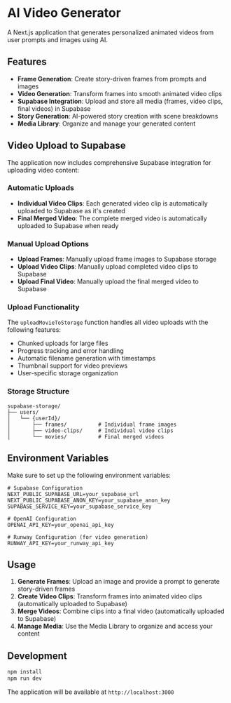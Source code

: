# AI Video Generator

A Next.js application that generates personalized animated videos from user prompts and images using AI.

## Features

- **Frame Generation**: Create story-driven frames from prompts and images
- **Video Generation**: Transform frames into smooth animated video clips
- **Supabase Integration**: Upload and store all media (frames, video clips, final videos) in Supabase
- **Story Generation**: AI-powered story creation with scene breakdowns
- **Media Library**: Organize and manage your generated content

## Video Upload to Supabase

The application now includes comprehensive Supabase integration for uploading video content:

### Automatic Uploads
- **Individual Video Clips**: Each generated video clip is automatically uploaded to Supabase as it's created
- **Final Merged Video**: The complete merged video is automatically uploaded to Supabase when ready

### Manual Upload Options
- **Upload Frames**: Manually upload frame images to Supabase storage
- **Upload Video Clips**: Manually upload completed video clips to Supabase
- **Upload Final Video**: Manually upload the final merged video to Supabase

### Upload Functionality
The `uploadMovieToStorage` function handles all video uploads with the following features:
- Chunked uploads for large files
- Progress tracking and error handling
- Automatic filename generation with timestamps
- Thumbnail support for video previews
- User-specific storage organization

### Storage Structure
```
supabase-storage/
├── users/
│   └── {userId}/
│       ├── frames/          # Individual frame images
│       ├── video-clips/     # Individual video clips
│       └── movies/          # Final merged videos
```

## Environment Variables

Make sure to set up the following environment variables:

```env
# Supabase Configuration
NEXT_PUBLIC_SUPABASE_URL=your_supabase_url
NEXT_PUBLIC_SUPABASE_ANON_KEY=your_supabase_anon_key
SUPABASE_SERVICE_KEY=your_supabase_service_key

# OpenAI Configuration
OPENAI_API_KEY=your_openai_api_key

# Runway Configuration (for video generation)
RUNWAY_API_KEY=your_runway_api_key
```

## Usage

1. **Generate Frames**: Upload an image and provide a prompt to generate story-driven frames
2. **Create Video Clips**: Transform frames into animated video clips (automatically uploaded to Supabase)
3. **Merge Videos**: Combine clips into a final video (automatically uploaded to Supabase)
4. **Manage Media**: Use the Media Library to organize and access your content

## Development

```bash
npm install
npm run dev
```

The application will be available at `http://localhost:3000`
